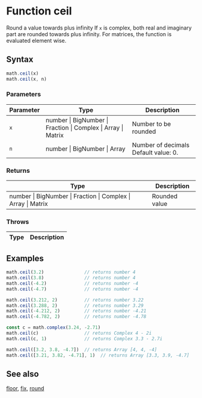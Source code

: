<!-- Note: This file is automatically generated from source code comments. Changes made in this file will be overridden. -->

# Function ceil

Round a value towards plus infinity
If `x` is complex, both real and imaginary part are rounded towards plus infinity.
For matrices, the function is evaluated element wise.


## Syntax

```js
math.ceil(x)
math.ceil(x, n)
```

### Parameters

Parameter | Type | Description
--------- | ---- | -----------
`x` | number &#124; BigNumber &#124; Fraction &#124; Complex &#124; Array &#124; Matrix | Number to be rounded
`n` | number &#124; BigNumber &#124; Array | Number of decimals Default value: 0.

### Returns

Type | Description
---- | -----------
number &#124; BigNumber &#124; Fraction &#124; Complex &#124; Array &#124; Matrix | Rounded value


### Throws

Type | Description
---- | -----------


## Examples

```js
math.ceil(3.2)               // returns number 4
math.ceil(3.8)               // returns number 4
math.ceil(-4.2)              // returns number -4
math.ceil(-4.7)              // returns number -4

math.ceil(3.212, 2)          // returns number 3.22
math.ceil(3.288, 2)          // returns number 3.29
math.ceil(-4.212, 2)         // returns number -4.21
math.ceil(-4.782, 2)         // returns number -4.78

const c = math.complex(3.24, -2.71)
math.ceil(c)                 // returns Complex 4 - 2i
math.ceil(c, 1)              // returns Complex 3.3 - 2.7i

math.ceil([3.2, 3.8, -4.7])  // returns Array [4, 4, -4]
math.ceil([3.21, 3.82, -4.71], 1)  // returns Array [3.3, 3.9, -4.7]
```


## See also

[floor](floor.md),
[fix](fix.md),
[round](round.md)
